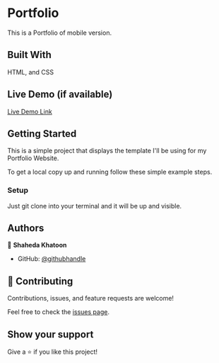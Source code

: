 # Portfolio

This is a Portfolio of mobile version.

## Built With

HTML, and CSS

## Live Demo (if available)

[Live Demo Link](http://127.0.0.1:5500/Portfolio/index.html)

## Getting Started

This is a simple project that displays the template I'll be using for my Portfolio Website.

To get a local copy up and running follow these simple example steps.

### Setup

Just git clone into your terminal and it will be up and visible.

## Authors

👤 **Shaheda Khatoon**

- GitHub: [@githubhandle](https://github.com/shahedakhatoon)

## 🤝 Contributing

Contributions, issues, and feature requests are welcome!

Feel free to check the [issues page](../../issues/).

## Show your support

Give a ⭐️ if you like this project!

